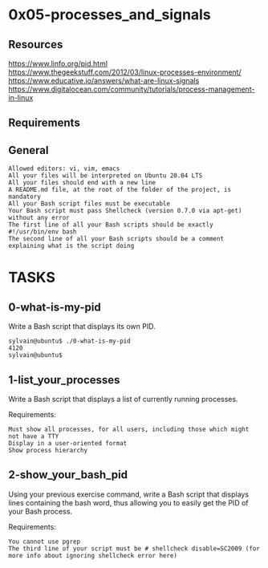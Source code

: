 # 0x05-processes_and_signals

## Resources

https://www.linfo.org/pid.html <br>
https://www.thegeekstuff.com/2012/03/linux-processes-environment/ <br>
https://www.educative.io/answers/what-are-linux-signals <br>
https://www.digitalocean.com/community/tutorials/process-management-in-linux <br>

## Requirements

## General
	
	Allowed editors: vi, vim, emacs
	All your files will be interpreted on Ubuntu 20.04 LTS
	All your files should end with a new line
	A README.md file, at the root of the folder of the project, is mandatory
	All your Bash script files must be executable
	Your Bash script must pass Shellcheck (version 0.7.0 via apt-get) without any error
	The first line of all your Bash scripts should be exactly #!/usr/bin/env bash
	The second line of all your Bash scripts should be a comment explaining what is the script doing

# TASKS

## 0-what-is-my-pid

Write a Bash script that displays its own PID.

	sylvain@ubuntu$ ./0-what-is-my-pid
	4120
	sylvain@ubuntu$

## 1-list_your_processes

Write a Bash script that displays a list of currently running processes.

Requirements:

	Must show all processes, for all users, including those which might not have a TTY
	Display in a user-oriented format
	Show process hierarchy

## 2-show_your_bash_pid

Using your previous exercise command, write a Bash script that displays lines containing the bash word, thus allowing you to easily get the PID of your Bash process.

Requirements:

	You cannot use pgrep
	The third line of your script must be # shellcheck disable=SC2009 (for more info about ignoring shellcheck error here)
